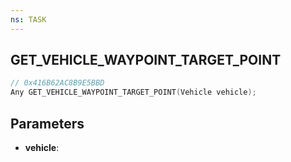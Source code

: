 ```yaml
---
ns: TASK
---
```

## GET_VEHICLE_WAYPOINT_TARGET_POINT

```c
// 0x416B62AC8B9E5BBD
Any GET_VEHICLE_WAYPOINT_TARGET_POINT(Vehicle vehicle);
```

## Parameters
* **vehicle**:
